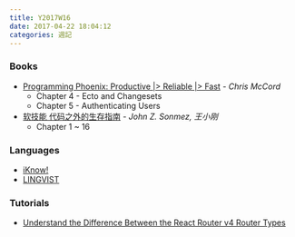 ```yaml
---
title: Y2017W16
date: 2017-04-22 18:04:12
categories: 週記
---
```


### Books
- [Programming Phoenix: Productive |> Reliable |> Fast][phoenix] - *Chris McCord*
    - Chapter 4 - Ecto and Changesets
    - Chapter 5 - Authenticating Users
- [软技能 代码之外的生存指南][soft] - *John Z. Sonmez, 王小刚*
    - Chapter 1 ~ 16

### Languages
- [iKnow!][iknow]
- [LINGVIST][lingvist]

### Tutorials
- [Understand the Difference Between the React Router v4 Router Types][rr4]


[phoenix]: https://www.amazon.com/Programming-Phoenix-Productive-Reliable-Fast/dp/1680501453
[soft]: https://www.amazon.cn/gp/product/B01J9MZPPO
[iknow]: http://iknow.jp
[lingvist]: https://lingvist.com/
[rr4]: https://egghead.io/lessons/react-understand-the-difference-between-the-react-router-v4-router-types

<!-- more -->
